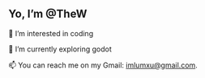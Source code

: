 ##  Yo, I’m @TheW

👀 I’m interested in coding

🌱 I’m currently exploring godot

📫 You can reach me on my Gmail: imlumxu@gmail.com.
